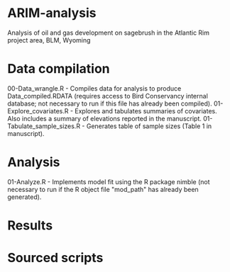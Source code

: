 # ARIM-analysis
Analysis of oil and gas development on sagebrush in the Atlantic Rim project area, BLM, Wyoming

# Data compilation
00-Data_wrangle.R - Compiles data for analysis to produce Data_compiled.RDATA (requires access to Bird Conservancy internal database; not necessary to run if this file has already been compiled).
01-Explore_covariates.R - Explores and tabulates summaries of covariates. Also includes a summary of elevations reported in the manuscript.
01-Tabulate_sample_sizes.R - Generates table of sample sizes (Table 1 in manuscript).

# Analysis
01-Analyze.R - Implements model fit using the R package nimble (not necessary to run if the R object file "mod_path" has already been generated).

# Results

# Sourced scripts
